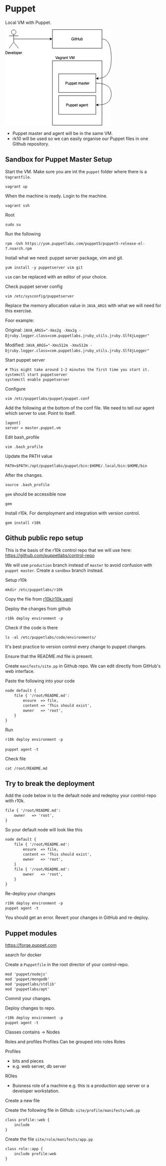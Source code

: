# Puppet

Local VM with Puppet.

![alt text](diagrams/puppet-rk10-github.png "Logo Title Text 1")

- Puppet master and agent will be in the same VM.
- rk10 will be used so we can easily organise our Puppet files in one Github repository.


## Sandbox for Puppet Master Setup

Start the VM. Make sure you are int the `puppet` folder where there is a `Vagrantfile`.

    vagrant up

When the machine is ready. Login to the machine.

    vagrant ssh

Root

    sudo su

Run the following

    rpm -Uvh https://yum.puppetlabs.com/puppet5/puppet5-release-el-7.noarch.rpm


Install what we need: puppet server package, vim and git.

    yum install -y puppetserver vim git

`vim` can be replaced with an editor of your choice.

Check puppet server config

    vim /etc/sysconfig/puppetserver

Replace the memory allocation value in `JAVA_ARGS` with what we will need for this exercise.

Foor example:

Original: `JAVA_ARGS="-Xms2g -Xmx2g -Djruby.logger.class=com.puppetlabs.jruby_utils.jruby.Slf4jLogger"`

Modified: `JAVA_ARGS="-Xms512m -Xmx512m -Djruby.logger.class=com.puppetlabs.jruby_utils.jruby.Slf4jLogger"`


Start puppet server

    # This might take around 1-2 minutes the first time you start it.
    systemctl start puppetserver
    systemctl enable puppetserver

Configure 

    vim /etc/puppetlabs/puppet/puppet.conf

Add the following at the bottom of the conf file. We need to tell our agent which server to use. Point to itself.

    [agent]
    server = master.puppet.vm

Edit bash_profile

    vim .bash_profile


Update the PATH value

    PATH=$PATH:/opt/puppetlabs/puppet/bin:$HOME/.local/bin:$HOME/bin

After the changes.

    source .bash_profile

`gem` should be accessible now

    gem

Install r10k. For demployment and integration with version control.

    gem install r10k


## Github public repo setup

This is the basis of the r10k control repo that we will use here: https://github.com/puppetlabs/control-repo

We will use `production` branch instead of `master` to avoid confusion with `puppet master`. Create a `sandbox` branch instead.

Setup r10k

    mkdir /etc/puppetlabs/r10k

Copy the file from [r10k/r10k.yaml](r10k/r10k.yaml)

Deploy the changes from github

    r10k deploy environment -p

Check if the code is there

    ls -al /etc/puppetlabs/code/environments/

It's best practice to version control every change to puppet changes.

Ensure that the README.md file is present.

Create `manifests/site.pp` in Github repo.
We can edit directly from GitHub's web interface.

Paste the following into your code

    node default {
        file { '/root/README.md':
            ensure  => file,
            content => 'This should exist',
            owner   => 'root',
        }
    }

Run 

    r10k deploy environment -p

    puppet agent -t


Check file

    cat /root/README.md

## Try to break the deployment
Add the code below in to the default node and redeploy your control-repo with r10k.

    file { '/root/README.md':
        owner   => 'root',
    }

So your default node will look like this

    node default {
        file { '/root/README.md':
            ensure  => file,
            content => 'This should exist',
            owner   => 'root',
        }
        file { '/root/README.md':
            owner   => 'root',
        }        
    }

Re-deploy your changes

    r10k deploy environment -p
    puppet agent -t

You should get an error. 
Revert your changes in GitHub and re-deploy.


## Puppet modules

https://forge.puppet.com

search for docker

Create a `Puppetfile` in the root director of your control-repo. 

    mod 'puppet/nodejs'
    mod 'puppet/mongodb'
    mod 'puppetlabs/stdlib'
    mod 'puppetlabs/apt'

Commit your changes.

Deploy changes to repo.

    r10k deploy environment -p
    puppet agent -t

Classes contains -> Nodes

Roles and profiles
Profiles Can be grouped into roles Roles 

Profiles
- bits and pieces
- e.g. web server, db server


ROles
- Buisness role of a machine e.g. this is a production app server or a developer workstation.


Create a new file

Create the following file in Github: `site/profile/manifests/web.pp`

    class profile::web {
        include 
    }



Create the file `site/role/manifests/app.pp`

    class role::app {
        include profile:web
    }